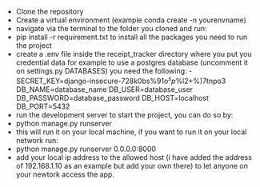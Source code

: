 - Clone the repository
- Create a virtual environment (example conda create -n yourenvname)
- navigate via the terminal to the folder you cloned and run:
- pip install -r requirement.txt to install all the packages you need to run the project
- create a .env file inside the receipt_tracker directory where you put you credential data for example to use a postgres database (uncomment it on settings.py DATABASES) you need the following:
-SECRET_KEY=django-insecure-728k0bs%91o$^sp%aa_ji@2fmtwpdk7r1na#*$%l2+%)7tnpo3
 DB_NAME=database_name
 DB_USER=database_user
 DB_PASSWORD=database_password
 DB_HOST=localhost
 DB_PORT=5432
- run the development server to start the project, you can do so by:
- python manage.py runserver
- this will run it on your local machine, if you want to run it on your local network run:
- python manage.py runserver 0.0.0.0:8000
- add your local ip address to the allowed host (i have added the address of 192.168.1.10 as an example but add your own there) to let anyone on your newtork access the app.  
